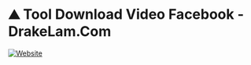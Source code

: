 ⛰ Tool Download Video Facebook - DrakeLam.Com
===
[![Website](//img.shields.io/badge/drakelam.com-0099BC.svg)](https://drakelam.com)
